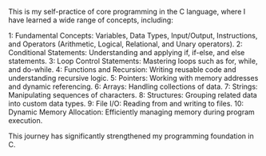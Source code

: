 This is my self-practice of core programming in the C language, where I have learned a wide range of concepts, including:

1: Fundamental Concepts: Variables, Data Types, Input/Output, Instructions, and Operators (Arithmetic, Logical, Relational, and Unary operators).
2: Conditional Statements: Understanding and applying if, if-else, and else statements.
3: Loop Control Statements: Mastering loops such as for, while, and do-while.
4: Functions and Recursion: Writing reusable code and understanding recursive logic.
5: Pointers: Working with memory addresses and dynamic referencing.
6: Arrays: Handling collections of data.
7: Strings: Manipulating sequences of characters.
8: Structures: Grouping related data into custom data types.
9: File I/O: Reading from and writing to files.
10: Dynamic Memory Allocation: Efficiently managing memory during program execution.

This journey has significantly strengthened my programming foundation in C.
